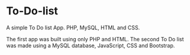 To-Do-list
==========

A simple To Do list App. PHP, MySQL, HTML and CSS.

The first app was built using only PHP and HTML.
The second To Do list was made using a MySQL database, JavaScript, CSS and Bootstrap.
